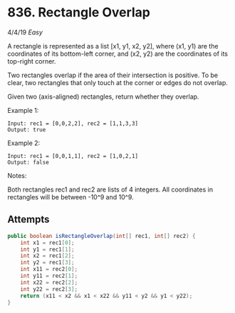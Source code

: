 # 836. Rectangle Overlap
4/4/19
*Easy*

A rectangle is represented as a list [x1, y1, x2, y2], where (x1, y1) are the coordinates of its bottom-left corner, and (x2, y2) are the coordinates of its top-right corner.

Two rectangles overlap if the area of their intersection is positive.  To be clear, two rectangles that only touch at the corner or edges do not overlap.

Given two (axis-aligned) rectangles, return whether they overlap.

Example 1:
```
Input: rec1 = [0,0,2,2], rec2 = [1,1,3,3]
Output: true
```
Example 2:
```
Input: rec1 = [0,0,1,1], rec2 = [1,0,2,1]
Output: false
```
Notes:

Both rectangles rec1 and rec2 are lists of 4 integers.
All coordinates in rectangles will be between -10^9 and 10^9.


## Attempts
```Java
public boolean isRectangleOverlap(int[] rec1, int[] rec2) {
    int x1 = rec1[0];
    int y1 = rec1[1];
    int x2 = rec1[2];
    int y2 = rec1[3];
    int x11 = rec2[0];
    int y11 = rec2[1];
    int x22 = rec2[2];
    int y22 = rec2[3];
    return (x11 < x2 && x1 < x22 && y11 < y2 && y1 < y22);
}
```

